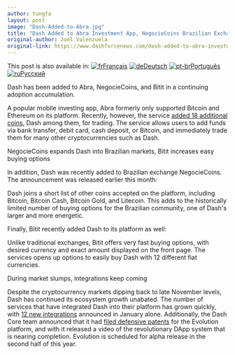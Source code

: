 ```yaml
---
author: tungfa
layout: post
image: "Dash-Added-to-Abra.jpg"
title: "Dash Added to Abra Investment App, NegocieCoins Brazilian Exchange, and Bitit Exchange"
original-author: Joël Valenzuela
original-link: https://www.dashforcenews.com/dash-added-to-abra-investment-app-negociecoins-brazilian-exchange-and-bitit-exchange/
---
```



This post is also available in: [![fr](https://www.dashforcenews.com/wp-content/plugins/sitepress-multilingual-cms/res/flags/fr.png "Français")Français](https://www.dashforcenews.com/fr/dash-ajoute-a-lapplication-dinvestissement-abra-a-la-plateforme-dechange-bresilienne-negociecoins-et-a-la-plateforme-dechange-bitit/) [![de](https://www.dashforcenews.com/wp-content/plugins/sitepress-multilingual-cms/res/flags/de.png "Deutsch")Deutsch](https://www.dashforcenews.com/de/abra-investment-app-negociecoins-und-bitit-integrieren-dash/) [![pt-br](https://www.dashforcenews.com/wp-content/plugins/sitepress-multilingual-cms/res/flags/pt-br.png "Português")Português](https://www.dashforcenews.com/pt-br/dash-adicionada-ao-abra-negociecoins-e-bitit/) [![ru](https://www.dashforcenews.com/wp-content/plugins/sitepress-multilingual-cms/res/flags/ru.png "Русский")Русский](https://www.dashforcenews.com/ru/dash-%d0%b4%d0%be%d0%b1%d0%b0%d0%b2%d0%bb%d0%b5%d0%bd-%d0%b2-%d0%bf%d1%80%d0%b8%d0%bb%d0%be%d0%b6%d0%b5%d0%bd%d0%b8%d0%b5-abra-investment-%d0%b8-%d0%bd%d0%b0-%d0%b1%d0%b8%d1%80%d0%b6%d0%b8-negociecoin/)

Dash has been added to Abra, NegocieCoins, and Bitit in a continuing adoption accumulation.

A popular mobile investing app, Abra formerly only supported Bitcoin and Ethereum on its platform. Recently, however, the service [added 18 additional coins](https://www.coindesk.com/abra-adds-18-cryptocurrencies-to-mobile-wallet/), Dash among them, for trading. The service allows users to add funds via bank transfer, debit card, cash deposit, or Bitcoin, and immediately trade them for many other cryptocurrencies such as Dash.

NegocieCoins expands Dash into Brazilian markets, Bitit increases easy buying options

In addition, Dash was recently added to Brazilian exchange NegocieCoins. The announcement was released earlier this month:

Dash joins a short list of other coins accepted on the platform, including Bitcoin, Bitcoin Cash, Bitcoin Gold, and Litecoin. This adds to the historically limited number of buying options for the Brazilian community, one of Dash's larger and more energetic.

Finally, Bitit recently added Dash to its platform as well:

Unlike traditional exchanges, Bitit offers very fast buying options, with desired currency and exact amount displayed on the front page. The services opens up options to easily buy Dash with 12 different fiat currencies.

During market slumps, integrations keep coming

Despite the cryptocurrency markets dipping back to late November levels, Dash has continued its ecosystem growth unabated. The number of services that have integrated Dash into their platform has grown quickly, with [12 new integrations](https://www.dashforcenews.com/dash-kicks-off-2018-nearly-20-integrations-partnerships-january-alone/) announced in January alone. Additionally, the Dash Core team announced that it had [filed defensive patents](https://www.dashforcenews.com/dash-kicks-off-2018-nearly-20-integrations-partnerships-january-alone/) for the Evolution platform, and with it released a video of the revolutionary DApp system that is nearing completion. Evolution is scheduled for alpha release in the second half of this year.
